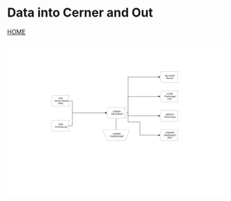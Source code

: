 # Data into Cerner and Out
[HOME](index.md)


![alt text][diagram]

[diagram]: data-in-out.svg "Data in and out of Cerner"
